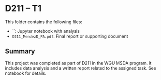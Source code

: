 # D211 – T1

This folder contains the following files:

- ``: Jupyter notebook with analysis
- `D211_MendezD_PA.pdf`: Final report or supporting document

## Summary

This project was completed as part of D211 in the WGU MSDA program. It includes data analysis and a written report related to the assigned task. See notebook for details.

